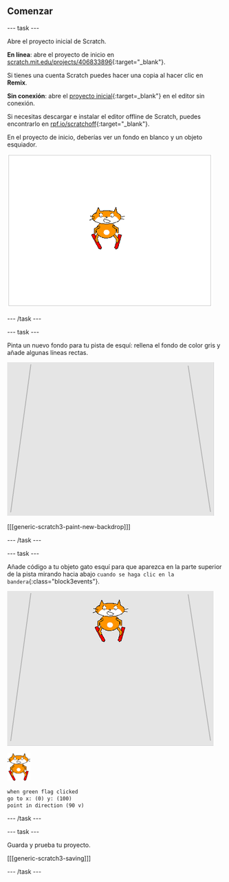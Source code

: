 ## Comenzar

--- task ---

Abre el proyecto inicial de Scratch.

**En línea**: abre el proyecto de inicio en [scratch.mit.edu/projects/406833896](https://scratch.mit.edu/projects/406833896){:target="_blank"}.

Si tienes una cuenta Scratch puedes hacer una copia al hacer clic en **Remix**.

**Sin conexión**: abre el [proyecto inicial](https://rpf.io/p/es-LA/scratch-cat-goes-skiing-go){:target=_blank"} en el editor sin conexión.

Si necesitas descargar e instalar el editor offline de Scratch, puedes encontrarlo en [rpf.io/scratchoff](https://rpf.io/scratchoff){:target="_blank"}.

En el proyecto de inicio, deberías ver un fondo en blanco y un objeto esquiador.

![proyectos iniciales](images/starter_project.png)

--- /task ---

--- task ---

Pinta un nuevo fondo para tu pista de esquí: rellena el fondo de color gris y añade algunas líneas rectas.

![fondo de pista de esquí](images/backdrop.png)

[[[generic-scratch3-paint-new-backdrop]]]

--- /task ---

--- task ---

Añade código a tu objeto gato esquí para que aparezca en la parte superior de la pista mirando hacia abajo `cuando se haga clic en la bandera`{:class="block3events"}.

![esquiador en pista](images/skier_on_the_slope.png)

![objeto esquiador](images/skier_sprite_small.png)

```blocks3
when green flag clicked
go to x: (0) y: (100)
point in direction (90 v)
```

--- /task ---

--- task ---

Guarda y prueba tu proyecto.

[[[generic-scratch3-saving]]]

--- /task ---
